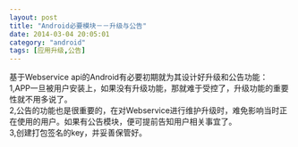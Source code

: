 ```yaml
---
layout: post
title: "Android必要模块－－升级与公告"
date: 2014-03-04 20:05:01
category: "android"
tags: [应用升级,公告]
---
```

基于Webservice api的Android有必要初期就为其设计好升级和公告功能：  
1,APP一旦被用户安装上，如果没有升级功能，那就难于受控了，升级功能的重要性就不用多说了。  
2,公告的功能也是很重要的，在对Webservice进行维护升级时，难免影响当时正在使用的用户。如果有公告模块，便可提前告知用户相关事宜了。  
3,创建打包签名的key，并妥善保管好。  
